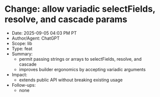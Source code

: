 # Change: allow variadic selectFields, resolve, and cascade params

- Date: 2025-09-05 04:03 PM PT
- Author/Agent: ChatGPT
- Scope: lib
- Type: feat
- Summary:
  - permit passing strings or arrays to selectFields, resolve, and cascade
  - improves builder ergonomics by accepting variadic arguments
- Impact:
  - extends public API without breaking existing usage
- Follow-ups:
  - none
